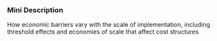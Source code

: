 ### Mini Description

How economic barriers vary with the scale of implementation, including threshold effects and economies of scale that affect cost structures
